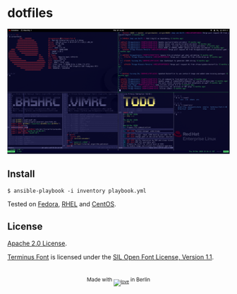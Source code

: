 # dotfiles

![screenshot][0]

## Install

```
$ ansible-playbook -i inventory playbook.yml
```

Tested on [Fedora][1], [RHEL][2] and [CentOS][3].

## License

[Apache 2.0 License][4].

[Terminus Font][5] is licensed under the [SIL Open Font License, Version 1.1][6].

<h2></h2><p align="center"><sub>Made with <sub><a href="#"><img src="https://thiagoalessio.github.io/tesseract-ocr-for-php/images/heart.svg" alt="love" width="14px"/></a></sub> in Berlin</sub></p>

[0]: https://raw.githubusercontent.com/thiagoalessio/dotfiles/master/screenshot.png
[1]: https://getfedora.org/
[2]: https://www.redhat.com/en/technologies/linux-platforms/enterprise-linux
[3]: https://www.centos.org/
[4]: https://github.com/thiagoalessio/dotfiles/blob/master/LICENSE
[5]: http://terminus-font.sourceforge.net/
[6]: https://opensource.org/licenses/OFL-1.1
